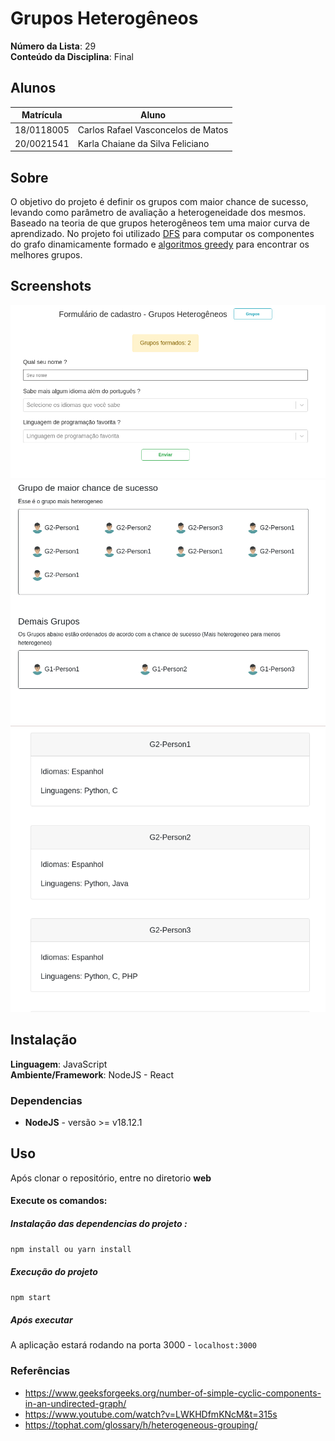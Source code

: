 # Grupos Heterogêneos

**Número da Lista**: 29<br>
**Conteúdo da Disciplina**: Final <br>

## Alunos

| Matrícula  | Aluno                              |
| ---------- | ---------------------------------- |
| 18/0118005 | Carlos Rafael Vasconcelos de Matos |
| 20/0021541 | Karla Chaiane da Silva Feliciano   |

## Sobre

O objetivo do projeto é definir os grupos com maior chance de sucesso, levando como parâmetro de avaliação a heterogeneidade dos mesmos. Baseado na teoria de que grupos heterogêneos tem uma maior curva de aprendizado.
No projeto foi utilizado [DFS](https://en.wikipedia.org/wiki/Depth-first_search) para computar os componentes do grafo dinamicamente formado e [algoritmos greedy](https://en.wikipedia.org/wiki/Greedy_algorithm) para encontrar os melhores grupos.

## Screenshots

![home](screenshots/home.png)
![groups](screenshots/groups.png)
![info](screenshots/info.png)

## Instalação

**Linguagem**: JavaScript <br>
**Ambiente/Framework**: NodeJS - React<br>

### Dependencias

- **NodeJS** - versão >= v18.12.1

## Uso

Após clonar o repositório, entre no diretorio **web**

#### Execute os comandos:

##### Instalação das dependencias do projeto :

`npm install ou yarn install`

##### Execução do projeto

`npm start`

##### Após executar

A aplicação estará rodando na porta 3000 - `localhost:3000`

### Referências

- https://www.geeksforgeeks.org/number-of-simple-cyclic-components-in-an-undirected-graph/
- https://www.youtube.com/watch?v=LWKHDfmKNcM&t=315s
- https://tophat.com/glossary/h/heterogeneous-grouping/
